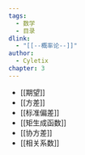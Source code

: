 ```yaml
---
tags:
  - 数学
  - 目录
dlink:
  - "[[--概率论--]]"
author:
  - Cyletix
chapter: 3
---
```

- [[期望]]
- [[方差]]
- [[标准偏差]]
- [[矩生成函数]]
- [[协方差]]
- [[相关系数]]

